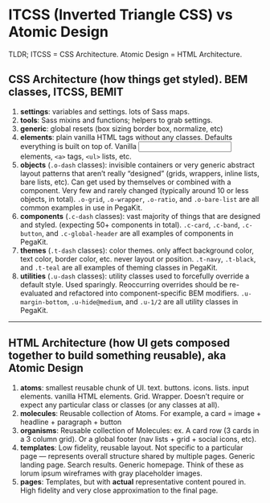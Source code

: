 # ITCSS (Inverted Triangle CSS) vs Atomic Design

TLDR; ITCSS = CSS Architecture. Atomic Design = HTML Architecture.

## CSS Architecture (how things get styled). BEM classes, ITCSS, BEMIT 
1. __settings__: variables and settings. lots of Sass maps.
2. __tools__: Sass mixins and functions; helpers to grab settings.
3. __generic__: global resets (box sizing border box, normalize, etc)
4. __elements__: plain vanilla HTML tags without any classes. Defaults everything is built on top of. Vanilla <input> elements, `<a>` tags, `<ul>` lists, etc.
5. __objects__ (`.o-dash` classes): invisible containers or very generic abstract layout patterns that aren’t really “designed” (grids, wrappers, inline lists, bare lists, etc). Can get used by themselves or combined with a component. Very few and rarely changed (typically around 10 or less objects, in total). `.o-grid`, `.o-wrapper`, `.o-ratio`, and `.o-bare-list` are all common examples in use in PegaKit.
6. __components__ (`.c-dash` classes): vast majority of things that are designed and styled. (expecting 50+ components in total). `.c-card`, `.c-band`, `.c-button`, and `.c-global-header` are all examples of components in PegaKit.
7. __themes__ (`.t-dash` classes): color themes. only affect background color, text color, border color, etc. never layout or position. `.t-navy`, `.t-black`, and `.t-teal` are all examples of theming classes in PegaKit.
8. __utilities__ (`.u-dash` classes): utility classes used to forcefully override a default style. Used sparingly. Reoccurring overrides should be re-evaluated and refactored into component-specific BEM modifiers. `.u-margin-bottom`, `.u-hide@medium`, and `.u-1/2` are all utility classes in PegaKit.

<hr>

## HTML Architecture (how UI gets composed together to build something reusable), aka Atomic Design
1. __atoms__: smallest reusable chunk of UI. text. buttons. icons. lists. input elements. vanilla HTML elements. Grid. Wrapper. Doesn’t require or expect any particular class or classes (or any classes at all).
2. __molecules__: Reusable collection of Atoms. For example, a card = image + headline + paragraph + button
3. __organisms__: Reusable collection of Molecules: ex. A card row (3 cards in a 3 column grid). Or a global footer (nav lists + grid + social icons, etc).
4. __templates__: Low fidelity, reusable layout. Not specific to a particular page — represents overall structure shared by multiple pages. Generic landing page. Search results. Generic homepage. Think of these as lorum ipsum wireframes with gray placeholder images.
5. __pages__: Templates, but with __actual__ representative content poured in. High fidelity and very close approximation to the final page.
